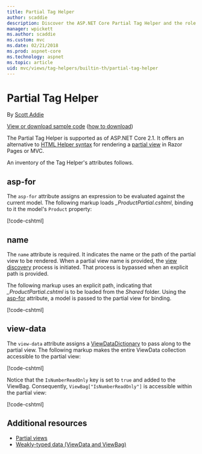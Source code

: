 ```yaml
---
title: Partial Tag Helper
author: scaddie
description: Discover the ASP.NET Core Partial Tag Helper and the role each of its attributes play in rendering a partial view.
manager: wpickett
ms.author: scaddie
ms.custom: mvc
ms.date: 02/21/2018
ms.prod: aspnet-core
ms.technology: aspnet
ms.topic: article
uid: mvc/views/tag-helpers/builtin-th/partial-tag-helper
---
```

# Partial Tag Helper

By [Scott Addie](https://github.com/scottaddie)

[View or download sample code](https://github.com/aspnet/Docs/tree/master/aspnetcore/mvc/views/tag-helpers/built-in/samples) ([how to download](xref:tutorials/index#how-to-download-a-sample))

The Partial Tag Helper is supported as of ASP.NET Core 2.1. It offers an alternative to [HTML Helper syntax](xref:mvc/views/partial#referencing-a-partial-view) for rendering a [partial view](xref:mvc/views/partial) in Razor Pages or MVC.

An inventory of the Tag Helper's attributes follows.

## asp-for

The `asp-for` attribute assigns an expression to be evaluated against the current model. The following markup loads *_ProductPartial.cshtml*, binding to it the model's `Product` property:

[!code-cshtml[](samples/TagHelpersBuiltIn/Pages/Product.cshtml?name=snippet_AspFor)]

## name

The `name` attribute is required. It indicates the name or the path of the partial view to be rendered. When a partial view name is provided, the [view discovery](xref:mvc/views/overview#view-discovery) process is initiated. That process is bypassed when an explicit path is provided.

The following markup uses an explicit path, indicating that *_ProductPartial.cshtml* is to be loaded from the *Shared* folder. Using the [asp-for](#asp-for) attribute, a model is passed to the partial view for binding.

[!code-cshtml[](samples/TagHelpersBuiltIn/Pages/Product.cshtml?name=snippet_Name)]

## view-data

The `view-data` attribute assigns a [ViewDataDictionary](/dotnet/api/microsoft.aspnetcore.mvc.viewfeatures.viewdatadictionary) to pass along to the partial view. The following markup makes the entire ViewData collection accessible to the partial view:

[!code-cshtml[](samples/TagHelpersBuiltIn/Pages/Product.cshtml?name=snippet_ViewData&highlight=5-)]

Notice that the `IsNumberReadOnly` key is set to `true` and added to the ViewBag. Consequently, `ViewBag["IsNumberReadOnly"]` is accessible within the partial view:

[!code-cshtml[](samples/TagHelpersBuiltIn/Pages/Shared/_ProductViewDataPartial.cshtml?highlight=5)]

## Additional resources

* [Partial views](xref:mvc/views/partial)
* [Weakly-typed data (ViewData and ViewBag)](xref:mvc/views/overview#weakly-typed-data-viewdata-and-viewbag)